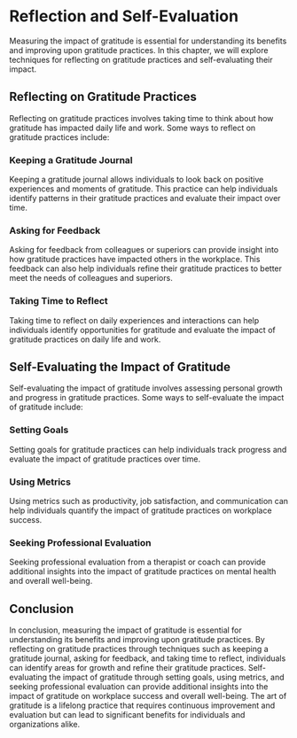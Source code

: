 Reflection and Self-Evaluation
============================================================================

Measuring the impact of gratitude is essential for understanding its benefits and improving upon gratitude practices. In this chapter, we will explore techniques for reflecting on gratitude practices and self-evaluating their impact.

Reflecting on Gratitude Practices
---------------------------------

Reflecting on gratitude practices involves taking time to think about how gratitude has impacted daily life and work. Some ways to reflect on gratitude practices include:

### Keeping a Gratitude Journal

Keeping a gratitude journal allows individuals to look back on positive experiences and moments of gratitude. This practice can help individuals identify patterns in their gratitude practices and evaluate their impact over time.

### Asking for Feedback

Asking for feedback from colleagues or superiors can provide insight into how gratitude practices have impacted others in the workplace. This feedback can also help individuals refine their gratitude practices to better meet the needs of colleagues and superiors.

### Taking Time to Reflect

Taking time to reflect on daily experiences and interactions can help individuals identify opportunities for gratitude and evaluate the impact of gratitude practices on daily life and work.

Self-Evaluating the Impact of Gratitude
---------------------------------------

Self-evaluating the impact of gratitude involves assessing personal growth and progress in gratitude practices. Some ways to self-evaluate the impact of gratitude include:

### Setting Goals

Setting goals for gratitude practices can help individuals track progress and evaluate the impact of gratitude practices over time.

### Using Metrics

Using metrics such as productivity, job satisfaction, and communication can help individuals quantify the impact of gratitude practices on workplace success.

### Seeking Professional Evaluation

Seeking professional evaluation from a therapist or coach can provide additional insights into the impact of gratitude practices on mental health and overall well-being.

Conclusion
----------

In conclusion, measuring the impact of gratitude is essential for understanding its benefits and improving upon gratitude practices. By reflecting on gratitude practices through techniques such as keeping a gratitude journal, asking for feedback, and taking time to reflect, individuals can identify areas for growth and refine their gratitude practices. Self-evaluating the impact of gratitude through setting goals, using metrics, and seeking professional evaluation can provide additional insights into the impact of gratitude on workplace success and overall well-being. The art of gratitude is a lifelong practice that requires continuous improvement and evaluation but can lead to significant benefits for individuals and organizations alike.

